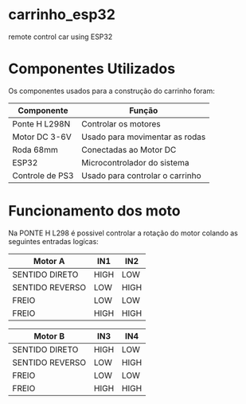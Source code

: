 # carrinho_esp32
remote control car using ESP32

# Componentes Utilizados
Os componentes usados para a construção do carrinho foram:

| Componente | Função |
|-------------|-------------|
| Ponte H L298N | Controlar os motores | 
| Motor DC 3-6V | Usado para movimentar as rodas | 
| Roda 68mm | Conectadas ao Motor DC |
| ESP32 | Microcontrolador do sistema |
| Controle de PS3 | Usado para controlar o carrinho |


# Funcionamento dos moto

Na PONTE H L298 é possivel controlar a rotação do motor colando as seguintes entradas logícas:

| Motor A | IN1 | IN2 |
|-------------|-------------|-------------|
| SENTIDO DIRETO | HIGH | LOW |
| SENTIDO REVERSO | LOW | HIGH |
| FREIO | LOW | LOW |
| FREIO | HIGH | HIGH |

| Motor B | IN3 | IN4 |
|-------------|-------------|-------------|
| SENTIDO DIRETO | HIGH | LOW |
| SENTIDO REVERSO | LOW | HIGH |
| FREIO | LOW | LOW |
| FREIO | HIGH | HIGH |
